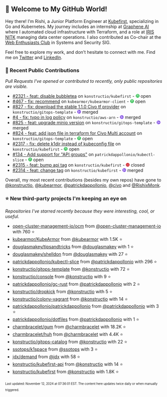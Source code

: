 <!-- DO NOT EDIT THIS FILE DIRECTLY! This file was automatically generated from the tool in this repo. -->

## 🌟 Welcome to My GitHub World!

Hey there! I’m Rishi, a Junior Platform Engineer at [Kubefirst](https://kubefirst.io/), specializing in Go and Kubernetes. My journey includes an internship at [Graphene AI](https://grapheneai.com/) where I automated cloud infrastructure with Terraform, and a role at [IRIS NITK](https://iris.nitk.ac.in/hrms/) managing data center operations. I also contributed as Co-chair at the [Web Enthusiasts Club](https://webclub.nitk.ac.in/) in Systems and Security SIG.

Feel free to explore my work, and don’t hesitate to connect with me. Find me on [Twitter](https://x.com/RishixMonk) and [LinkedIn](https://www.linkedin.com/in/mrrishi373/).
### 🚀 Recent Public Contributions

*Pull Requests I've opened or contributed to recently, only public repositories are visible.*


* [#2321 - feat: disable bubbletea](https://github.com/konstructio/kubefirst/pull/2321) on `konstructio/kubefirst` - <img src="images/github-open.png" width="12px" height="12px"> open
* [#467 - fix: recommend](https://github.com/kubearmor/kubearmor-client/pull/467) on `kubearmor/kubearmor-client` - <img src="images/github-open.png" width="12px" height="12px"> open
* [#827 - fix: download the stable 1.1.0 Civo tf provider](https://github.com/konstructio/gitops-template/pull/827) on `konstructio/gitops-template` - <img src="images/github-merged.png" width="12px" height="12px"> merged
* [#4 - fix: typo in log policy](https://github.com/konstructio/aws-arn/pull/4) on `konstructio/aws-arn` - <img src="images/github-merged.png" width="12px" height="12px"> merged
* [#825 - feat: upgrade minio version](https://github.com/konstructio/gitops-template/pull/825) on `konstructio/gitops-template` - <img src="images/github-merged.png" width="12px" height="12px"> merged
* [#824 - feat: add json file in terraform for Civo Multi account](https://github.com/konstructio/gitops-template/pull/824) on `konstructio/gitops-template` - <img src="images/github-open.png" width="12px" height="12px"> open
* [#2317 - fix: delete k1dir instead of kubeconfig file](https://github.com/konstructio/kubefirst/pull/2317) on `konstructio/kubefirst` - <img src="images/github-open.png" width="12px" height="12px"> open
* [#134 - Add support for "API groups"](https://github.com/patrickdappollonio/kubectl-slice/pull/134) on `patrickdappollonio/kubectl-slice` - <img src="images/github-open.png" width="12px" height="12px"> open
* [#2315 - feat: bump api tag](https://github.com/konstructio/kubefirst/pull/2315) on `konstructio/kubefirst` - <img src="images/github-closed.png" width="12px" height="12px"> closed
* [#2314 - feat: change tag](https://github.com/konstructio/kubefirst/pull/2314) on `konstructio/kubefirst` - <img src="images/github-merged.png" width="12px" height="12px"> merged

Overall, my most recent contributions (besides my own repos) have gone to 
[@konstructio](https://github.com/konstructio),
[@kubearmor](https://github.com/kubearmor),
[@patrickdappollonio](https://github.com/patrickdappollonio),
[@civo](https://github.com/civo)
and [@RishixMonk](https://github.com/RishixMonk).
### ⭐ New third-party projects I'm keeping an eye on

*Repositories I've starred recently because they were interesting, cool, or useful.*


* [open-cluster-management-io/ocm](https://github.com/open-cluster-management-io/ocm) from [@open-cluster-management-io](https://github.com/open-cluster-management-io) with 760 ⭐️
* [kubearmor/KubeArmor](https://github.com/kubearmor/KubeArmor) from [@kubearmor](https://github.com/kubearmor) with 1.5K ⭐️
* [douglasmakey/tipsandtricks](https://github.com/douglasmakey/tipsandtricks) from [@douglasmakey](https://github.com/douglasmakey) with 1 ⭐️
* [douglasmakey/shelldon](https://github.com/douglasmakey/shelldon) from [@douglasmakey](https://github.com/douglasmakey) with 27 ⭐️
* [patrickdappollonio/kubectl-slice](https://github.com/patrickdappollonio/kubectl-slice) from [@patrickdappollonio](https://github.com/patrickdappollonio) with 296 ⭐️
* [konstructio/gitops-template](https://github.com/konstructio/gitops-template) from [@konstructio](https://github.com/konstructio) with 72 ⭐️
* [konstructio/console](https://github.com/konstructio/console) from [@konstructio](https://github.com/konstructio) with 9 ⭐️
* [patrickdappollonio/gc-rust](https://github.com/patrickdappollonio/gc-rust) from [@patrickdappollonio](https://github.com/patrickdappollonio) with 2 ⭐️
* [konstructio/dropkick](https://github.com/konstructio/dropkick) from [@konstructio](https://github.com/konstructio) with 5 ⭐️
* [konstructio/colony-vagrant](https://github.com/konstructio/colony-vagrant) from [@konstructio](https://github.com/konstructio) with 14 ⭐️
* [patrickdappollonio/patrickdappollonio](https://github.com/patrickdappollonio/patrickdappollonio) from [@patrickdappollonio](https://github.com/patrickdappollonio) with 3 ⭐️
* [patrickdappollonio/dotfiles](https://github.com/patrickdappollonio/dotfiles) from [@patrickdappollonio](https://github.com/patrickdappollonio) with 1 ⭐️
* [charmbracelet/gum](https://github.com/charmbracelet/gum) from [@charmbracelet](https://github.com/charmbracelet) with 18.2K ⭐️
* [charmbracelet/huh](https://github.com/charmbracelet/huh) from [@charmbracelet](https://github.com/charmbracelet) with 4.4K ⭐️
* [konstructio/gitops-catalog](https://github.com/konstructio/gitops-catalog) from [@konstructio](https://github.com/konstructio) with 22 ⭐️
* [ssotops/k1space](https://github.com/ssotops/k1space) from [@ssotops](https://github.com/ssotops) with 3 ⭐️
* [jdx/demand](https://github.com/jdx/demand) from [@jdx](https://github.com/jdx) with 58 ⭐️
* [konstructio/kubefirst-api](https://github.com/konstructio/kubefirst-api) from [@konstructio](https://github.com/konstructio) with 14 ⭐️
* [konstructio/kubefirst](https://github.com/konstructio/kubefirst) from [@konstructio](https://github.com/konstructio) with 1.8K ⭐️

<sup><sub>Last updated: November 12, 2024 at 07:36:01 EST. The content here updates twice daily or when manually triggered.</sup></sub>